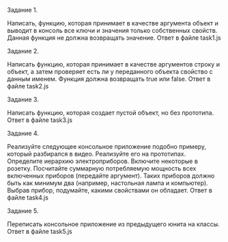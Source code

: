 Задание 1. 

Написать, функцию, которая принимает в качестве аргумента объект и выводит в консоль все ключи и значения только собственных свойств. Данная функция не должна возвращать значение.
Ответ в файле task1.js


Задание 2. 

Написать функцию, которая принимает в качестве аргументов строку и объект, а затем проверяет есть ли у переданного объекта свойство с данным именем. Функция должна возвращать true или false.
Ответ в файле task2.js


Задание 3.

Написать функцию, которая создает пустой объект, но без прототипа. 
Ответ в файле task3.js


Задание 4.

Реализуйте следующее консольное приложение подобно примеру, который разбирался в видео. Реализуйте его на прототипах.
Определите иерархию электроприборов. Включите некоторые в розетку. Посчитайте суммарную потребляемую мощность всех включенных приборов (передайте аргумент). 
Таких приборов должно быть как минимум два (например, настольная лампа и компьютер). Выбрав прибор, подумайте, какими свойствами он обладает. 
Ответ в файле task4.js


Задание 5.

Переписать консольное приложение из предыдущего юнита на классы. 
Ответ в файле task5.js